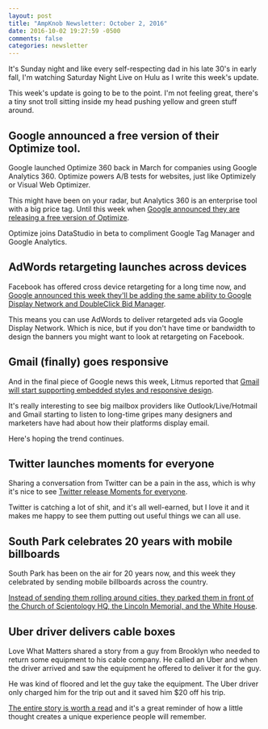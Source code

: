 ```yaml
---
layout: post
title: "AmpKnob Newsletter: October 2, 2016"
date: 2016-10-02 19:27:59 -0500
comments: false
categories: newsletter
---
```

It's Sunday night and like every self-respecting dad in his late 30's in early fall, I'm watching Saturday Night Live on Hulu as I write this week's update.

This week's update is going to be to the point. I'm not feeling great, there's a tiny snot troll sitting inside my head pushing yellow and green stuff around.

## Google announced a free version of their Optimize tool.
Google launched Optimize 360 back in March for companies using Google Analytics 360. Optimize powers A/B tests for websites, just like Optimizely or Visual Web Optimizer.

This might have been on your radar, but Analytics 360 is an enterprise tool with a big price tag. Until this week when [Google announced they are releasing a free version of Optimize](https://analytics.googleblog.com/2016/09/announcing-smart-fast-acting-analytics-for-everyone.html).

Optimize joins DataStudio in beta to compliment Google Tag Manager and Google Analytics.

## AdWords retargeting launches across devices
Facebook has offered cross device retargeting for a long time now, and [Google announced this week they'll be adding the same ability to Google Display Network and DoubleClick Bid Manager](http://marketingland.com/google-cross-device-remarketing-launches-192819).

This means you can use AdWords to deliver retargeted ads via Google Display Network. Which is nice, but if you don't have time or bandwidth to design the banners you might want to look at retargeting on Facebook.

## Gmail (finally) goes responsive
And in the final piece of Google news this week, Litmus reported that [Gmail will start supporting embedded styles and responsive design](https://litmus.com/blog/gmail-to-support-responsive-email-design).

It's really interesting to see big mailbox providers like Outlook/Live/Hotmail and Gmail starting to listen to long-time gripes many designers and marketers have had about how their platforms display email.

Here's hoping the trend continues.

## Twitter launches moments for everyone
Sharing a conversation from Twitter can be a pain in the ass, which is why it's nice to see [Twitter release Moments for everyone](https://twitter.com/i/moments/780516658917933056).

Twitter is catching a lot of shit, and it's all well-earned, but I love it and it makes me happy to see them putting out useful things we can all use.

## South Park celebrates 20 years with mobile billboards
South Park has been on the air for 20 years now, and this week they celebrated by sending mobile billboards across the country.

[Instead of sending them rolling around cities, they parked them in front of the Church of Scientology HQ, the Lincoln Memorial, and the White House](http://www.adweek.com/news/advertising-branding/ad-day-south-park-drove-these-mobile-billboards-places-they-werent-wanted-173799).

## Uber driver delivers cable boxes
Love What Matters shared a story from a guy from Brooklyn who needed to return some equipment to his cable company. He called an Uber and when the driver arrived and saw the equipment he offered to deliver it for the guy.

He was kind of floored and let the guy take the equipment. The Uber driver only charged him for the trip out and it saved him $20 off his trip.

[The entire story is worth a read](https://www.facebook.com/lovewhatreallymatters/photos/a.710462625642805.1073741828.691679627521105/1256021827753546/?type=3&theater) and it's a great reminder of how a little thought creates a unique experience people will remember.
